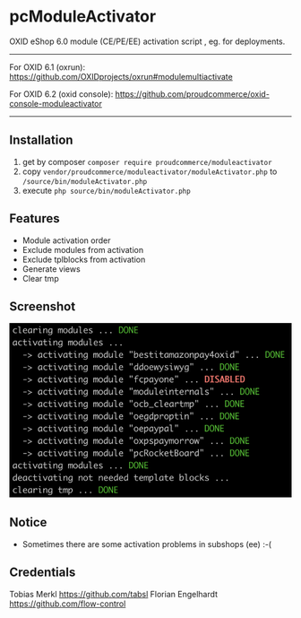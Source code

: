 # pcModuleActivator

OXID eShop 6.0 module (CE/PE/EE) activation script , eg. for deployments.

---

For OXID 6.1 (oxrun): https://github.com/OXIDprojects/oxrun#modulemultiactivate

For OXID 6.2 (oxid console): https://github.com/proudcommerce/oxid-console-moduleactivator

---

## Installation
1. get by composer `composer require proudcommerce/moduleactivator`
2. copy `vendor/proudcommerce/moduleactivator/moduleActivator.php` to `/source/bin/moduleActivator.php`
3. execute `php source/bin/moduleActivator.php`

## Features
- Module activation order
- Exclude modules from activation
- Exclude tplblocks from activation
- Generate views
- Clear tmp

## Screenshot
![pcModuleActivator](https://raw.githubusercontent.com/proudcommerce/pcModuleActivator/master/pcModuleActivator_screenshot.png)

## Notice
- Sometimes there are some activation problems in subshops (ee) :-(

## Credentials
Tobias Merkl <https://github.com/tabsl>
Florian Engelhardt <https://github.com/flow-control>
